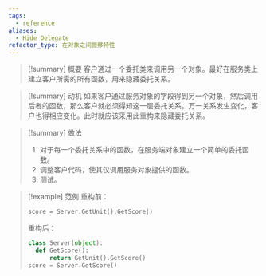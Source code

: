 ```yaml
---
tags:
  - reference
aliases:
  - Hide Delegate
refactor_type: 在对象之间搬移特性
---
```

> [!summary] 概要
> 客户通过一个委托类来调用另一个对象。最好在服务类上建立客户所需的所有函数，用来隐藏委托关系。

> [!summary] 动机
> 如果客户通过服务对象的字段得到另一个对象，然后调用后者的函数，那么客户就必须得知这一层委托关系。万一关系发生变化，客户也得相应变化。此时就应该采用此重构来隐藏委托关系。

> [!summary] 做法
> 1. 对于每一个委托关系中的函数，在服务端对象建立一个简单的委托函数。
> 2. 调整客户代码，使其仅调用服务对象提供的函数。
> 3. 测试。

> [!example] 范例
> 重构前：
> ```python
> score = Server.GetUnit().GetScore()
> ```
> 重构后：
> ```python
> class Server(object):
> 	def GetScore():
> 		return GetUnit().GetScore()
> score = Server.GetScore()
> ```